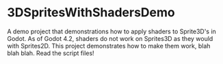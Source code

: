 # 3DSpritesWithShadersDemo
A demo project that demonstrations how to apply shaders to Sprite3D's in Godot.
As of Godot 4.2, shaders do not work on Sprites3D as they would with Sprites2D.
This project demonstrates how to make them work, blah blah blah. Read the script files!
